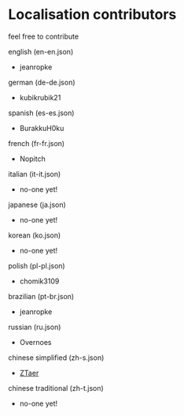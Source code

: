# Localisation contributors

feel free to contribute

english (en-en.json)
  - jeanropke 
  
german (de-de.json)
  - kubikrubik21
    
spanish (es-es.json)
  - BurakkuH0ku
    
french (fr-fr.json)
  - Nopitch
  
italian (it-it.json)
- no-one yet!

japanese (ja.json)
  - no-one yet!
  
korean (ko.json)
  - no-one yet!
  
polish (pl-pl.json)
  - chomik3109
  
brazilian (pt-br.json)
  - jeanropke
  
russian (ru.json)
  - Overnoes
   
chinese simplified (zh-s.json)
  - <a href="https://github.com/ZTaer/SoseeRDOMap" > ZTaer </a>
   
chinese traditional (zh-t.json)
  - no-one yet!
   
